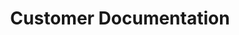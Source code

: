 ---
# You don't need to edit this file, it's empty on purpose.
# Edit theme's home layout instead if you wanna make some changes
# See: https://jekyllrb.com/docs/themes/#overriding-theme-defaults
layout: apis
permalink: /external
heading: Spare Labs External APIs
title: Customer Documentation
apis:
    - name: Spare Labs Pool API
      description: On Demand Pooling API service. Designed to provide on demand transportation to customers and pooling riders together to improve efficiency. 
      link: https://api-docs.io/preview/oi7Sniby8BGFyZqha/?apiKey=DiXoeeYuxDax6ndXJ
    - name: Spare Rides API
      description: Carpooling riders and driver client API
      link: https://api-docs.io/preview/CFH3wnTb2z33TWF84?apiKey=DiXoeeYuxDax6ndXJ
---